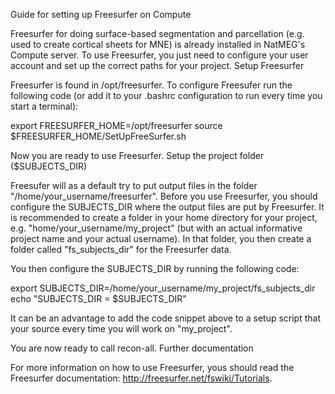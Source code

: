 Guide for setting up Freesurfer on Compute

Freesurfer for doing surface-based segmentation and parcellation (e.g. used to create cortical sheets for MNE) is already installed in NatMEG's Compute server. To use Freesurfer, you just need to configure your user account and set up the correct paths for your project.
Setup Freesurfer

Freesurfer is found in /opt/freesurfer. To configure Freesufer run the following code (or add it to your .bashrc configuration to run every time you start a terminal):

export FREESURFER_HOME=/opt/freesurfer
source $FREESURFER_HOME/SetUpFreeSurfer.sh

Now you are ready to use Freesurfer.
Setup the project folder ($SUBJECTS_DIR)

Freesufer will as a default try to put output files in the folder "/home/your_username/freesurfer". Before you use Freesurfer, you should configure the SUBJECTS_DIR where the output files are put by Freesurfer. It is recommended to create a folder in your home directory for your project, e.g. "home/your_username/my_project" (but with an actual informative project name and your actual username). In that folder, you then create a folder called "fs_subjects_dir" for the Freesurfer data.

You then configure the SUBJECTS_DIR by running the following code:

export SUBJECTS_DIR=/home/your_username/my_project/fs_subjects_dir
echo "SUBJECTS_DIR = $SUBJECTS_DIR"

It can be an advantage to add the code snippet above to a setup script that your source every time you will work on "my_project".

You are now ready to call recon-all.
Further documentation

For more information on how to use Freesurfer, yous should read the Freesurfer documentation: http://freesurfer.net/fswiki/Tutorials.